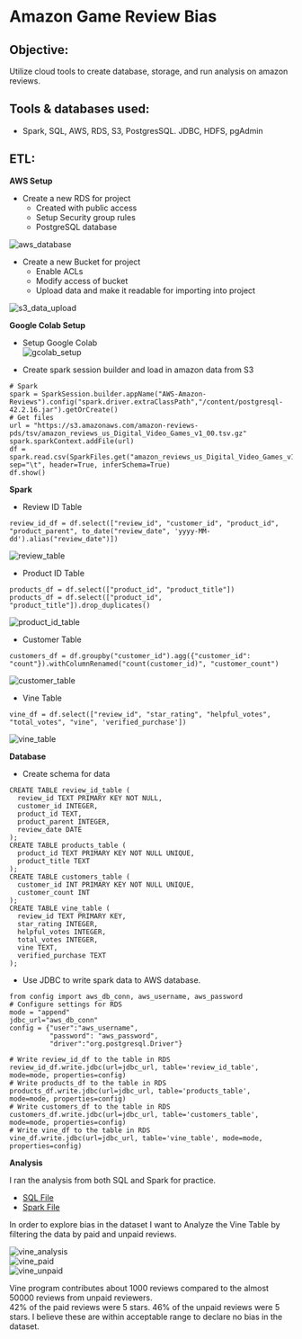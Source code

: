 # Amazon Game Review Bias

## Objective: 
Utilize cloud tools to create database, storage, and run analysis on amazon reviews.

## Tools & databases used:
- Spark, SQL, AWS, RDS, S3, PostgresSQL. JDBC, HDFS, pgAdmin

## ETL:

**AWS Setup**
- Create a new RDS for project
  - Created with public access
  - Setup Security group rules
  - PostgreSQL database

![aws_database](/Resources/Images/aws_database.jpg)

- Create a new Bucket for project
  - Enable ACLs
  - Modify access of bucket
  - Upload data and make it readable for importing into project
  
![s3_data_upload](/Resources/Images/s3_data_upload.jpg)

**Google Colab Setup**

- Setup Google Colab  
![gcolab_setup](/Resources/Images/gcolab_setup.jpg)

- Create spark session builder and load in amazon data from S3  
```
# Spark
spark = SparkSession.builder.appName("AWS-Amazon-Reviews").config("spark.driver.extraClassPath","/content/postgresql-42.2.16.jar").getOrCreate()
# Get files
url = "https://s3.amazonaws.com/amazon-reviews-pds/tsv/amazon_reviews_us_Digital_Video_Games_v1_00.tsv.gz"
spark.sparkContext.addFile(url)
df = spark.read.csv(SparkFiles.get("amazon_reviews_us_Digital_Video_Games_v1_00.tsv.gz"), sep="\t", header=True, inferSchema=True)
df.show()
```
**Spark**

- Review ID Table  
```
review_id_df = df.select(["review_id", "customer_id", "product_id", "product_parent", to_date("review_date", 'yyyy-MM-dd').alias("review_date")])
```
![review_table](/Resources/Images/review_id_table.jpg)

- Product ID Table  
```
products_df = df.select(["product_id", "product_title"])
products_df = df.select(["product_id", "product_title"]).drop_duplicates()
```
![product_id_table](/Resources/Images/product_id_table.jpg)

- Customer Table  
```
customers_df = df.groupby("customer_id").agg({"customer_id": "count"}).withColumnRenamed("count(customer_id)", "customer_count")
```
![customer_table](/Resources/Images/customer_table.jpg)

- Vine Table  
```
vine_df = df.select(["review_id", "star_rating", "helpful_votes", "total_votes", "vine", 'verified_purchase'])
```
![vine_table](/Resources/Images/vine_table.jpg)

**Database**

- Create schema for data  
```
CREATE TABLE review_id_table (
  review_id TEXT PRIMARY KEY NOT NULL,
  customer_id INTEGER,
  product_id TEXT,
  product_parent INTEGER,
  review_date DATE
);
CREATE TABLE products_table (
  product_id TEXT PRIMARY KEY NOT NULL UNIQUE,
  product_title TEXT
);
CREATE TABLE customers_table (
  customer_id INT PRIMARY KEY NOT NULL UNIQUE,
  customer_count INT
);
CREATE TABLE vine_table (
  review_id TEXT PRIMARY KEY,
  star_rating INTEGER,
  helpful_votes INTEGER,
  total_votes INTEGER,
  vine TEXT,
  verified_purchase TEXT
);
```

- Use JDBC to write spark data to AWS database.  
```
from config import aws_db_conn, aws_username, aws_password
# Configure settings for RDS
mode = "append"
jdbc_url="aws_db_conn"
config = {"user":"aws_username", 
          "password": "aws_password", 
          "driver":"org.postgresql.Driver"}
```
```
# Write review_id_df to the table in RDS
review_id_df.write.jdbc(url=jdbc_url, table='review_id_table', mode=mode, properties=config)
# Write products_df to the table in RDS
products_df.write.jdbc(url=jdbc_url, table='products_table', mode=mode, properties=config)
# Write customers_df to the table in RDS
customers_df.write.jdbc(url=jdbc_url, table='customers_table', mode=mode, properties=config)
# Write vine_df to the table in RDS
vine_df.write.jdbc(url=jdbc_url, table='vine_table', mode=mode, properties=config)
```

**Analysis**

I ran the analysis from both SQL and Spark for practice.
- [SQL File](https://github.com/Ryndine/aws_game_review_analysis/blob/main/sql_amazon_review_analysis.sql)
- [Spark File](https://github.com/Ryndine/aws_game_review_analysis/blob/main/spark_aws_amazon_review_analysis.ipynb)

In order to explore bias in the dataset I want to Analyze the Vine Table by filtering the data by paid and unpaid reviews.

![vine_analysis](/Resources/Images/vine_analysis.jpg)  
![vine_paid](/Resources/Images/vine_paid.jpg)  
![vine_unpaid](/Resources/Images/vine_unpaid.jpg)  

Vine program contributes about 1000 reviews compared to the almost 50000 reviews from unpaid reviewers.  
42% of the paid reviews were 5 stars.
46% of the unpaid reviews were 5 stars.
I believe these are within acceptable range to declare no bias in the dataset.
